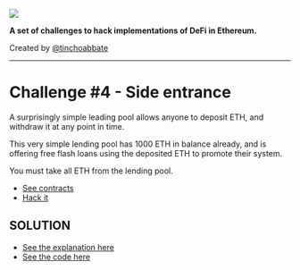 ![](../../cover.png)

**A set of challenges to hack implementations of DeFi in Ethereum.**

Created by [@tinchoabbate](https://twitter.com/tinchoabbate)

---
# Challenge #4 - Side entrance

A surprisingly simple leading pool allows anyone to deposit ETH, and withdraw it at any point in time.

This very simple lending pool has 1000 ETH in balance already, and is offering free flash loans using the deposited ETH to promote their system.

You must take all ETH from the lending pool.

- [See contracts](../../contracts/side-entrance)
- [Hack it](./side-entrance.challenge.js)

## SOLUTION
- [See the explanation here](./SOLUTION.md)
- [See the code here](./side-entrance.challenge.solved.js)